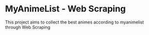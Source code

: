 # MyAnimeList - Web Scraping
This project aims to collect the best animes according to myanimelist through Web Scraping
